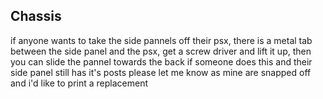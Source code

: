 ## Chassis

if anyone wants to take the side pannels off their psx, there is a metal tab between the side panel and the psx, get a screw driver and lift it up, then you can slide the pannel towards the back
if someone does this and their side panel still has it's posts please let me know as mine are snapped off and i'd like to print a replacement